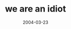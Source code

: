 ---
layout: base.njk
title : 'we are an idiot' 
view_title : 'we are an idiot' 
year : '2004' 
date : '2004-03-23' 
img_file : '/drawing/weareanidiot.png' 
html_file : 'weareanidiot' 
next_html : 'allicandreamaboutishaving.html' 
year_order : '43' 
permalink : "title/{{html_file}}.html"
---